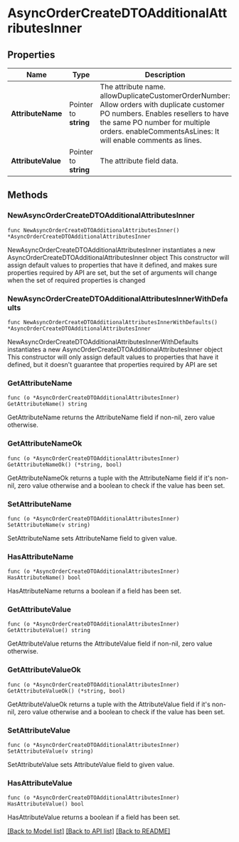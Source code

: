 # AsyncOrderCreateDTOAdditionalAttributesInner

## Properties

Name | Type | Description | Notes
------------ | ------------- | ------------- | -------------
**AttributeName** | Pointer to **string** | The attribute name. allowDuplicateCustomerOrderNumber: Allow orders with duplicate customer PO numbers. Enables resellers to have the same PO number for multiple orders. enableCommentsAsLines:  It will enable comments as lines. | [optional] 
**AttributeValue** | Pointer to **string** | The attribute field data. | [optional] 

## Methods

### NewAsyncOrderCreateDTOAdditionalAttributesInner

`func NewAsyncOrderCreateDTOAdditionalAttributesInner() *AsyncOrderCreateDTOAdditionalAttributesInner`

NewAsyncOrderCreateDTOAdditionalAttributesInner instantiates a new AsyncOrderCreateDTOAdditionalAttributesInner object
This constructor will assign default values to properties that have it defined,
and makes sure properties required by API are set, but the set of arguments
will change when the set of required properties is changed

### NewAsyncOrderCreateDTOAdditionalAttributesInnerWithDefaults

`func NewAsyncOrderCreateDTOAdditionalAttributesInnerWithDefaults() *AsyncOrderCreateDTOAdditionalAttributesInner`

NewAsyncOrderCreateDTOAdditionalAttributesInnerWithDefaults instantiates a new AsyncOrderCreateDTOAdditionalAttributesInner object
This constructor will only assign default values to properties that have it defined,
but it doesn't guarantee that properties required by API are set

### GetAttributeName

`func (o *AsyncOrderCreateDTOAdditionalAttributesInner) GetAttributeName() string`

GetAttributeName returns the AttributeName field if non-nil, zero value otherwise.

### GetAttributeNameOk

`func (o *AsyncOrderCreateDTOAdditionalAttributesInner) GetAttributeNameOk() (*string, bool)`

GetAttributeNameOk returns a tuple with the AttributeName field if it's non-nil, zero value otherwise
and a boolean to check if the value has been set.

### SetAttributeName

`func (o *AsyncOrderCreateDTOAdditionalAttributesInner) SetAttributeName(v string)`

SetAttributeName sets AttributeName field to given value.

### HasAttributeName

`func (o *AsyncOrderCreateDTOAdditionalAttributesInner) HasAttributeName() bool`

HasAttributeName returns a boolean if a field has been set.

### GetAttributeValue

`func (o *AsyncOrderCreateDTOAdditionalAttributesInner) GetAttributeValue() string`

GetAttributeValue returns the AttributeValue field if non-nil, zero value otherwise.

### GetAttributeValueOk

`func (o *AsyncOrderCreateDTOAdditionalAttributesInner) GetAttributeValueOk() (*string, bool)`

GetAttributeValueOk returns a tuple with the AttributeValue field if it's non-nil, zero value otherwise
and a boolean to check if the value has been set.

### SetAttributeValue

`func (o *AsyncOrderCreateDTOAdditionalAttributesInner) SetAttributeValue(v string)`

SetAttributeValue sets AttributeValue field to given value.

### HasAttributeValue

`func (o *AsyncOrderCreateDTOAdditionalAttributesInner) HasAttributeValue() bool`

HasAttributeValue returns a boolean if a field has been set.


[[Back to Model list]](../README.md#documentation-for-models) [[Back to API list]](../README.md#documentation-for-api-endpoints) [[Back to README]](../README.md)


